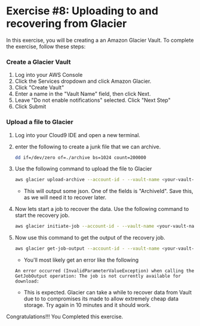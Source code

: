 # Exercise #8: Uploading to and recovering from Glacier

In this exercise, you will be creating a an Amazon Glacier Vault.  To complete the exercise, follow these steps:

### Create a Glacier Vault

1. Log into your AWS Console
1. Click the Services dropdown and click Amazon Glacier.
1. Click "Create Vault"
1. Enter a name in the "Vault Name" field, then click Next.
1. Leave "Do not enable notifications" selected. Click "Next Step"
1. Click Submit

### Upload a file to Glacier

1. Log into your Cloud9 IDE and open a new terminal.
1. enter the following to create a junk file that we can archive.

    ```bash
    dd if=/dev/zero of=./archive bs=1024 count=200000
    ```

1.  Use the following command to upload the file to Glacier

    ```bash
    aws glacier upload-archive --account-id - --vault-name <your-vault-name> --body ./archive
    ```

    * This will output some json.  One of the fields is "ArchiveId".  Save this, as we will need it to recover later.

1. Now lets start a job to recover the data.  Use the following command to start the recovery job.

    ```bash
    aws glacier initiate-job --account-id - --vault-name <your-vault-name> --job-parameters '{"Type": "archive-retrieval", "ArchiveId": "<your-job-id>"}'
    ```
    
1. Now use this command to get the output of the recovery job.

    ```bash
    aws glacier get-job-output --account-id - --vault-name <your-vault-name> --job-id <jobId-from-previous-output> archive-recovered
    ```
    
    * You'll most likely get an error like the following
    
    ```
    An error occurred (InvalidParameterValueException) when calling the GetJobOutput operation: The job is not currently available for download:
    ```
    
    * This is expected.  Glacier can take a while to recover data from Vault due to to compromises its made to allow extremely cheap data storage.  Try again in 10 minutes and it should work.
    
    
Congratulations!!!  You Completed this exercise.